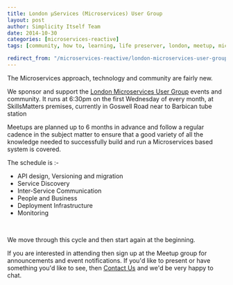 ```yaml
---
title: London μServices (Microservices) User Group
layout: post
author: Simplicity Itself Team
date: 2014-10-30
categories: [microservices-reactive]
tags: [community, how to, learning, life preserver, london, meetup, microservice, microservices, social, testing]

redirect_from: "/microservices-reactive/london-microservices-user-group.html"
---
```

The Microservices approach, technology and community are fairly new.

We sponsor and support the <a href="http://www.meetup.com/London-Microservices-User-Group/" target="_blank">London Microservices User Group</a> events and community. It runs at 6:30pm on the first Wednesday of every month, at SkillsMatters premises, currently in Goswell Road near to Barbican tube station

Meetups are planned up to 6 months in advance and follow a regular cadence in the subject matter to ensure that a good variety of all the knowledge needed to successfully build and run a Microservices based system is covered.

The schedule is :-
<ul>
	<li>API design, Versioning and migration</li>
	<li>Service Discovery</li>
	<li>Inter-Service Communication</li>
	<li>People and Business</li>
	<li>Deployment Infrastructure</li>
	<li>Monitoring</li>
</ul>
&nbsp;

We move through this cycle and then start again at the beginning.

If you are interested in attending then sign up at the Meetup group for announcements and event notifications. If you'd like to present or have something you'd like to see, then <a href="/#contactus" target="_blank">Contact Us</a> and we'd be very happy to chat.

<div style="clear:both"> </div>
